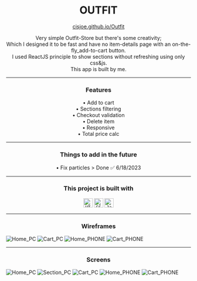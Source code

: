 <h1 align="center">
  OUTFIT
</h1>

<p align="center" >
  <a href="https://cisjoe.github.io/Outfit">cisjoe.github.io/Outfit</a>
</p>

<p align="center" >
  Very simple Outfit-Store but there's some creativity;
  <br>
  Which I designed it to be fast and have no item-details page with an on-the-fly_add-to-cart button.
  <br>
  I used ReactJS principle to show sections without refreshing using only css&js.
  <br>
  This app is built by me.
</p>

---

<h3 align="center">Features</h3>
<p align="center" >
  • Add to cart
  <br>
  • Sections filtering
  <br>
  • Checkout validation
  <br>
  • Delete item
  <br>
  • Responsive
  <br>
  • Total price calc
</p>

---

<h3 align="center">Things to add in the future</h3>
<p align="center" >
  • Fix particles > Done ✅ 6/18/2023
</p>

---
 
<div align="center">
  <h3>This project is built with</h3>
    <code><img title="HTML" height="25" src="https://cdn.jsdelivr.net/gh/devicons/devicon/icons/html5/html5-original.svg" /></code>
    <code><img title="CSS" height="25" src="https://cdn.jsdelivr.net/gh/devicons/devicon/icons/css3/css3-original.svg" /></code>
    <code><img title="JavaScript" height="25" src="https://cdn.jsdelivr.net/gh/devicons/devicon/icons/javascript/javascript-original.svg" /></code>
</div>

---

<h3 align="center">Wireframes</h3>

![Home_PC](https://github.com/cisjoe/Outfit/assets/105171436/4e5f3b7e-b36e-40a0-9a61-7dc21df22487)
![Cart_PC](https://github.com/cisjoe/Outfit/assets/105171436/3eba48fd-152f-4e43-89c2-5ca6c083d734)
![Home_PHONE](https://github.com/cisjoe/Outfit/assets/105171436/21359166-a29b-4fd2-be7d-b048337dc5b3)
![Cart_PHONE](https://github.com/cisjoe/Outfit/assets/105171436/1f7c229c-f82a-4bc3-8688-1ca503edb2cd)

---

<h3 align="center">Screens</h3>

![Home_PC](https://github.com/cisjoe/Outfit/assets/105171436/12767e26-7548-4108-a77c-f963dbb4ab56)
![Section_PC](https://github.com/cisjoe/Outfit/assets/105171436/1c6c5388-0f89-45ed-8eb6-8c659b76e07b)
![Cart_PC](https://github.com/cisjoe/Outfit/assets/105171436/08d275f0-245b-48a7-ac9b-4770dd25b900)
![Home_PHONE](https://github.com/cisjoe/Outfit/assets/105171436/a85cd21f-ea99-4e4b-b03e-1a1c2d268296)
![Cart_PHONE](https://github.com/cisjoe/Outfit/assets/105171436/5f30884a-1230-4d8d-9e6c-72dd6973a5b9)
